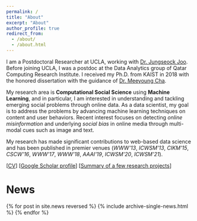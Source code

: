 ```yaml
---
permalink: /
title: "About"
excerpt: "About"
author_profile: true
redirect_from:
  - /about/
  - /about.html
---
```


I am a Postdoctoral Researcher at UCLA, working with [Dr. Jungseock Joo](http://jsjoo.com). Before joining UCLA, I was a postdoc at the Data Analytics group of Qatar Computing Research Institute. I received my Ph.D. from KAIST in 2018 with the honored dissertation with the guidance of [Dr. Meeyoung Cha](https://ds.ibs.re.kr/index.php/ci/).

My research area is **Computational Social Science** using **Machine Learning**, and in particular, I am interested in understanding and tackling emerging social problems through online data. As a data scientist, my goal is to address the problems by advancing machine learning techniques on content and user behaviors. Recent interest focuses on detecting *online misinformation* and underlying *social bias* in online media through multi-modal cues such as image and text.

My research has made significant contributions to web-based data science and has been published in premier venues (*WWW'13*, *ICWSM'13*, *CIKM'15*, *CSCW'16*, *WWW'17*, *WWW'18*, *AAAI'19*, *ICWSM'20*, *ICWSM'21*). 

[[CV](/files/Kunwoo_CV.pdf)] 
[[Google Scholar profile](https://scholar.google.com/citations?user=xiZ1ImoAAAAJ)] 
[[Summary of a few research projects](https://bywords.github.io/research/)]




# News

{% for post in site.news reversed %}
  {% include archive-single-news.html %}
{% endfor %}

